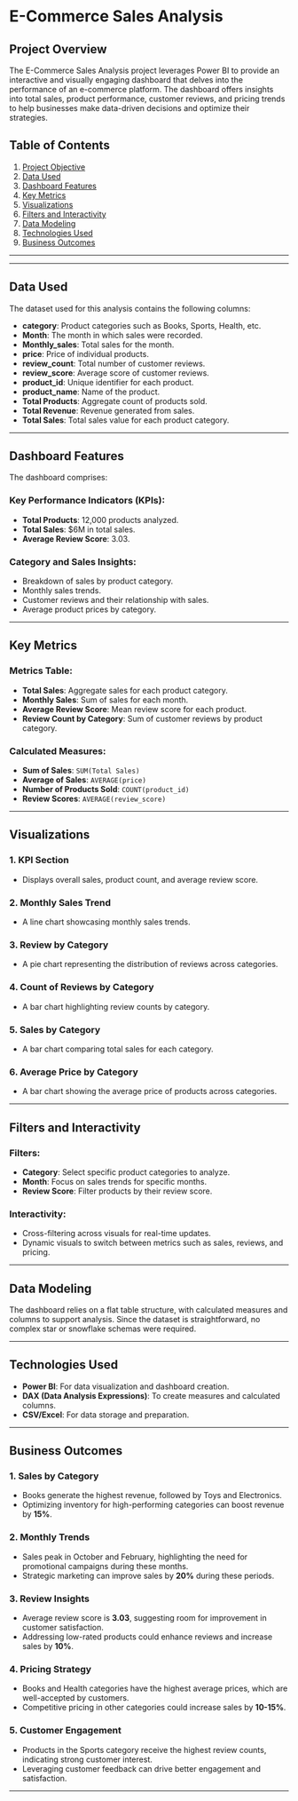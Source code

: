 # E-Commerce Sales Analysis

## Project Overview
The E-Commerce Sales Analysis project leverages Power BI to provide an interactive and visually engaging dashboard that delves into the performance of an e-commerce platform. The dashboard offers insights into total sales, product performance, customer reviews, and pricing trends to help businesses make data-driven decisions and optimize their strategies.



## Table of Contents
1. [Project Objective](#project-objective)
2. [Data Used](#data-used)
3. [Dashboard Features](#dashboard-features)
4. [Key Metrics](#key-metrics)
5. [Visualizations](#visualizations)
6. [Filters and Interactivity](#filters-and-interactivity)
7. [Data Modeling](#data-modeling)
8. [Technologies Used](#technologies-used)
9. [Business Outcomes](#business-outcomes)

---

---

## Data Used
The dataset used for this analysis contains the following columns:
- **category**: Product categories such as Books, Sports, Health, etc.
- **Month**: The month in which sales were recorded.
- **Monthly_sales**: Total sales for the month.
- **price**: Price of individual products.
- **review_count**: Total number of customer reviews.
- **review_score**: Average score of customer reviews.
- **product_id**: Unique identifier for each product.
- **product_name**: Name of the product.
- **Total Products**: Aggregate count of products sold.
- **Total Revenue**: Revenue generated from sales.
- **Total Sales**: Total sales value for each product category.

---

## Dashboard Features
The dashboard comprises:

### **Key Performance Indicators (KPIs):**
- **Total Products**: 12,000 products analyzed.
- **Total Sales**: $6M in total sales.
- **Average Review Score**: 3.03.

### **Category and Sales Insights:**
- Breakdown of sales by product category.
- Monthly sales trends.
- Customer reviews and their relationship with sales.
- Average product prices by category.

---

## Key Metrics

### Metrics Table:
- **Total Sales**: Aggregate sales for each product category.
- **Monthly Sales**: Sum of sales for each month.
- **Average Review Score**: Mean review score for each product.
- **Review Count by Category**: Sum of customer reviews by product category.

### Calculated Measures:
- **Sum of Sales**: `SUM(Total Sales)`
- **Average of Sales**: `AVERAGE(price)`
- **Number of Products Sold**: `COUNT(product_id)`
- **Review Scores**: `AVERAGE(review_score)`

---

## Visualizations

### **1. KPI Section**
- Displays overall sales, product count, and average review score.

### **2. Monthly Sales Trend**
- A line chart showcasing monthly sales trends.

### **3. Review by Category**
- A pie chart representing the distribution of reviews across categories.

### **4. Count of Reviews by Category**
- A bar chart highlighting review counts by category.

### **5. Sales by Category**
- A bar chart comparing total sales for each category.

### **6. Average Price by Category**
- A bar chart showing the average price of products across categories.

---

## Filters and Interactivity

### Filters:
- **Category**: Select specific product categories to analyze.
- **Month**: Focus on sales trends for specific months.
- **Review Score**: Filter products by their review score.

### Interactivity:
- Cross-filtering across visuals for real-time updates.
- Dynamic visuals to switch between metrics such as sales, reviews, and pricing.

---

## Data Modeling
The dashboard relies on a flat table structure, with calculated measures and columns to support analysis. Since the dataset is straightforward, no complex star or snowflake schemas were required.

---

## Technologies Used
- **Power BI**: For data visualization and dashboard creation.
- **DAX (Data Analysis Expressions)**: To create measures and calculated columns.
- **CSV/Excel**: For data storage and preparation.

---

## Business Outcomes

### **1. Sales by Category**
- Books generate the highest revenue, followed by Toys and Electronics.
- Optimizing inventory for high-performing categories can boost revenue by **15%**.

### **2. Monthly Trends**
- Sales peak in October and February, highlighting the need for promotional campaigns during these months.
- Strategic marketing can improve sales by **20%** during these periods.

### **3. Review Insights**
- Average review score is **3.03**, suggesting room for improvement in customer satisfaction.
- Addressing low-rated products could enhance reviews and increase sales by **10%**.

### **4. Pricing Strategy**
- Books and Health categories have the highest average prices, which are well-accepted by customers.
- Competitive pricing in other categories could increase sales by **10-15%**.

### **5. Customer Engagement**
- Products in the Sports category receive the highest review counts, indicating strong customer interest.
- Leveraging customer feedback can drive better engagement and satisfaction.

---






